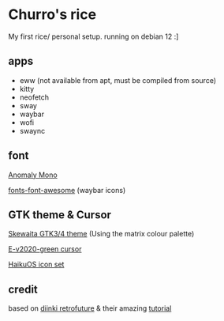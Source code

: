 # Churro's rice

My first rice/ personal setup.
running on debian 12 :]

## apps

- eww  (not available from apt, must be compiled from source)
- kitty
- neofetch
- sway
- waybar
- wofi
- swaync

## font

[Anomaly Mono](https://github.com/benbusby/anomaly-mono)

[fonts-font-awesome](https://packages.debian.org/sid/fonts-font-awesome) (waybar icons)

## GTK theme & Cursor

[Skewaita GTK3/4 theme](https://www.pling.com/p/1768839)  (Using the matrix colour palette)

[E-v2020-green cursor](https://www.pling.com/p/2092230)

[HaikuOS icon set](https://www.pling.com/p/2087825)

## credit

based on [diinki retrofuture](https://github.com/diinki/diinki-retrofuture) & their amazing [tutorial](https://inv.nadeko.net/watch?v=jFz5gLqv-FM)
